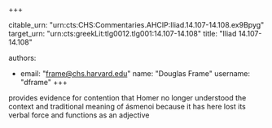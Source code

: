 +++


citable_urn: "urn:cts:CHS:Commentaries.AHCIP:Iliad.14.107-14.108.ex9Bpyg"
target_urn: "urn:cts:greekLit:tlg0012.tlg001:14.107-14.108"
title: "Iliad 14.107-14.108"

authors:
- email: "frame@chs.harvard.edu"
  name: "Douglas Frame"
  username: "dframe"
+++

<p>provides evidence for contention that Homer no longer understood the context and traditional meaning of ásmenoi because it has here lost its verbal force and functions as an adjective</p>